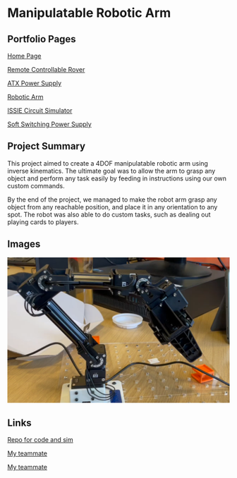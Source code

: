 # Manipulatable Robotic Arm

## Portfolio Pages

[Home Page](index.md)

[Remote Controllable Rover](Rover.md)

[ATX Power Supply](ATX.md)

[Robotic Arm](RoboticArm.md)

[ISSIE Circuit Simulator](Issie.md)

[Soft Switching Power Supply](SoftSwitching.md)

## Project Summary

This project aimed to create a 4DOF manipulatable robotic arm using inverse kinematics. The ultimate goal was to allow the arm to grasp any object and perform any task easily by feeding in instructions using our own custom commands.

By the end of the project, we managed to make the robot arm grasp any object from any reachable position, and place it in any orientation to any spot. The robot was also able to do custom tasks, such as dealing out playing cards to players.

## Images

![Robotic Arm](RoboticArm_Images/RoboticArm.png)

## Links

[Repo for code and sim](https://github.com/ib619/DORAEMON)

[My teammate](https://github.com/yannichau)

[My teammate](https://github.com/ib619)

